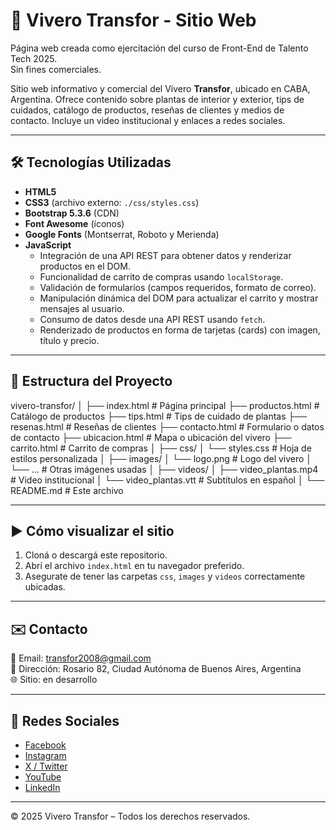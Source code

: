 # 🌿 Vivero Transfor - Sitio Web

Página web creada como ejercitación del curso de Front-End de Talento Tech 2025.  
Sin fines comerciales.

Sitio web informativo y comercial del Vivero **Transfor**, ubicado en CABA, Argentina. Ofrece contenido sobre plantas de interior y exterior, tips de cuidados, catálogo de productos, reseñas de clientes y medios de contacto. Incluye un video institucional y enlaces a redes sociales.

---

## 🛠 Tecnologías Utilizadas

- **HTML5**  
- **CSS3** (archivo externo: `./css/styles.css`)  
- **Bootstrap 5.3.6** (CDN)  
- **Font Awesome** (íconos)  
- **Google Fonts** (Montserrat, Roboto y Merienda)  
- **JavaScript**  
  - Integración de una API REST para obtener datos y renderizar productos en el DOM.  
  - Funcionalidad de carrito de compras usando `localStorage`.  
  - Validación de formularios (campos requeridos, formato de correo).  
  - Manipulación dinámica del DOM para actualizar el carrito y mostrar mensajes al usuario.  
  - Consumo de datos desde una API REST usando `fetch`.  
  - Renderizado de productos en forma de tarjetas (cards) con imagen, título y precio.  

---

## 📁 Estructura del Proyecto

vivero-transfor/
│
├── index.html # Página principal
├── productos.html # Catálogo de productos
├── tips.html # Tips de cuidado de plantas
├── resenas.html # Reseñas de clientes
├── contacto.html # Formulario o datos de contacto
├── ubicacion.html # Mapa o ubicación del vivero
├── carrito.html # Carrito de compras
│
├── css/
│ └── styles.css # Hoja de estilos personalizada
│
├── images/
│ └── logo.png # Logo del vivero
│ └── ... # Otras imágenes usadas
│
├── videos/
│ ├── video_plantas.mp4 # Video institucional
│ └── video_plantas.vtt # Subtítulos en español
│
└── README.md # Este archivo

---

## ▶️ Cómo visualizar el sitio

1. Cloná o descargá este repositorio.  
2. Abrí el archivo `index.html` en tu navegador preferido.  
3. Asegurate de tener las carpetas `css`, `images` y `videos` correctamente ubicadas.

---

## ✉️ Contacto

📧 Email: [transfor2008@gmail.com](mailto:transfor2008@gmail.com)  
📍 Dirección: Rosario 82, Ciudad Autónoma de Buenos Aires, Argentina  
🌐 Sitio: en desarrollo

---

## 📣 Redes Sociales

- [Facebook](https://www.facebook.com)  
- [Instagram](https://www.instagram.com)  
- [X / Twitter](https://twitter.com)  
- [YouTube](https://www.youtube.com)  
- [LinkedIn](https://www.linkedin.com)

---

© 2025 Vivero Transfor – Todos los derechos reservados.
